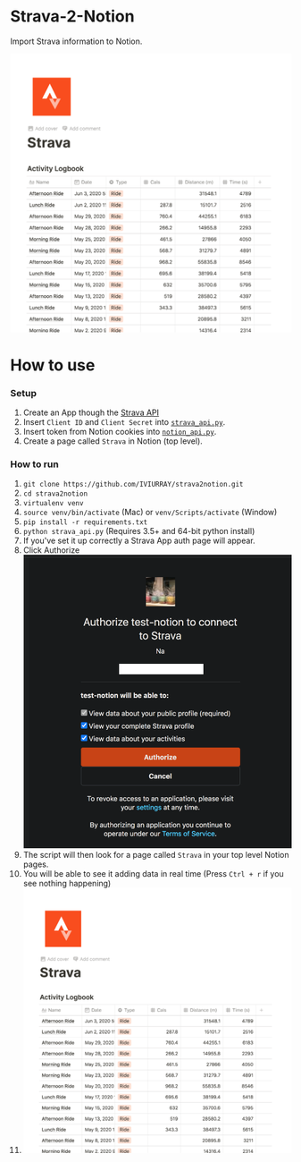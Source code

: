 # Strava-2-Notion
Import Strava information to Notion.

![Notion Data](/media/notion.png)

# How to use

### Setup 
1. Create an App though the [Strava API](https://www.strava.com/settings/api)
2. Insert `Client ID` and `Client Secret` into [`strava_api.py`](strava_api.py).
3. Insert token from Notion cookies into [`notion_api.py`](notion_api.py).
4. Create a page called `Strava` in Notion (top level).

### How to run
1. `git clone https://github.com/IVIURRAY/strava2notion.git`
2. `cd strava2notion`
3. `virtualenv venv`
4. `source venv/bin/activate` (Mac) or `venv/Scripts/activate` (Window)
5. `pip install -r requirements.txt`
6. `python strava_api.py` (Requires 3.5+ and 64-bit python install)
7. If you've set it up correctly a Strava App auth page will appear.
8. Click Authorize ![Strava Auth](/media/oauth.png)
9. The script will then look for a page called `Strava` in your top level Notion pages.
10. You will be able to see it adding data in real time (Press `Ctrl + r` if you see nothing happening)
11. ![Notion Data](/media/notion.png)
  
